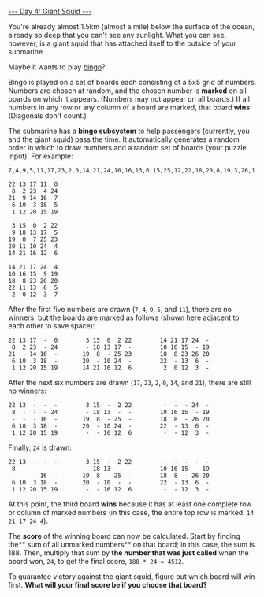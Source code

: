 [--- Day 4: Giant Squid ---](https://adventofcode.com/2021/day/4)

You're already almost 1.5km (almost a mile) below the surface of the ocean, already so deep that you can't see any sunlight. What you can see, however, is a giant squid that has attached itself to the outside of your submarine.

Maybe it wants to play [bingo](https://en.wikipedia.org/wiki/Bingo_(American_version))?

Bingo is played on a set of boards each consisting of a 5x5 grid of numbers. Numbers are chosen at random, and the chosen number is **marked** on all boards on which it appears. (Numbers may not appear on all boards.) If all numbers in any row or any column of a board are marked, that board **wins**. (Diagonals don't count.)

The submarine has a **bingo subsystem** to help passengers (currently, you and the giant squid) pass the time. It automatically generates a random order in which to draw numbers and a random set of boards (your puzzle input). For example:

    7,4,9,5,11,17,23,2,0,14,21,24,10,16,13,6,15,25,12,22,18,20,8,19,3,26,1

    22 13 17 11  0
     8  2 23  4 24
    21  9 14 16  7
     6 10  3 18  5
     1 12 20 15 19

     3 15  0  2 22
     9 18 13 17  5
    19  8  7 25 23
    20 11 10 24  4
    14 21 16 12  6

    14 21 17 24  4
    10 16 15  9 19
    18  8 23 26 20
    22 11 13  6  5
     2  0 12  3  7

After the first five numbers are drawn (`7`, `4`, `9`, `5`, and `11`), there are no winners, but the boards are marked as follows (shown here adjacent to each other to save space):

    22 13 17  -  0        3 15  0  2 22        14 21 17 24  -
     8  2 23  - 24        - 18 13 17  -        10 16 15  - 19
    21  - 14 16  -       19  8  - 25 23        18  8 23 26 20
     6 10  3 18  -       20  - 10 24  -        22  - 13  6  -
     1 12 20 15 19       14 21 16 12  6         2  0 12  3  -

After the next six numbers are drawn (`17`, `23`, `2`, `0`, `14`, and `21`), there are still no winners:

    22 13  -  -  -        3 15  -  2 22         -  -  - 24  -
     8  -  -  - 24        - 18 13  -  -        10 16 15  - 19
     -  -  - 16  -       19  8  - 25  -        18  8  - 26 20
     6 10  3 18  -       20  - 10 24  -        22  - 13  6  -
     1 12 20 15 19        -  - 16 12  6         -  - 12  3  -
 
Finally, `24` is drawn:

    22 13  -  -  -        3 15  -  2 22         -  -  -  -  -
     8  -  -  -  -        - 18 13  -  -        10 16 15  - 19
     -  -  - 16  -       19  8  - 25  -        18  8  - 26 20
     6 10  3 18  -       20  - 10  -  -        22  - 13  6  -
     1 12 20 15 19        -  - 16 12  6         -  - 12  3  -

At this point, the third board **wins** because it has at least one complete row or column of marked numbers (in this case, the entire top row is marked: `14 21 17 24 4`).

The **score** of the winning board can now be calculated. Start by finding the** sum of all unmarked numbers** on that board; in this case, the sum is 188. Then, multiply that sum by **the number that was just called** when the board won, `24`, to get the final score, `188 * 24 = 4512`.

To guarantee victory against the giant squid, figure out which board will win first. **What will your final score be if you choose that board?**
